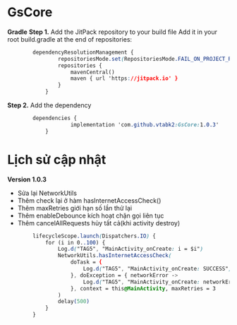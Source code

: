 # GsCore

**Gradle**
**Step 1.** Add the JitPack repository to your build file
Add it in your root build.gradle at the end of repositories:
```css
        dependencyResolutionManagement {
                repositoriesMode.set(RepositoriesMode.FAIL_ON_PROJECT_REPOS)
                repositories {
                    mavenCentral()
                    maven { url 'https://jitpack.io' }
                }
            }
```
**Step 2.** Add the dependency
```css
        dependencies {
                    implementation 'com.github.vtabk2:GsCore:1.0.3'
            }
```

# Lịch sử cập nhật

**Version 1.0.3**

- Sửa lại NetworkUtils
- Thêm check lại ở hàm hasInternetAccessCheck()
- Thêm maxRetries giới hạn số lần thử lại
- Thêm enableDebounce kích hoạt chặn gọi liên tục
- Thêm cancelAllRequests hủy tất cả(khi activity destroy)

```css
        lifecycleScope.launch(Dispatchers.IO) {
            for (i in 0..100) {
                Log.d("TAG5", "MainActivity_onCreate: i = $i")
                NetworkUtils.hasInternetAccessCheck(
                    doTask = {
                        Log.d("TAG5", "MainActivity_onCreate: SUCCESS")
                    }, doException = { networkError ->
                        Log.d("TAG5", "MainActivity_onCreate: networkError = " + networkError.name)
                    }, context = this@MainActivity, maxRetries = 3
                )
                delay(500)
            }
        }
```